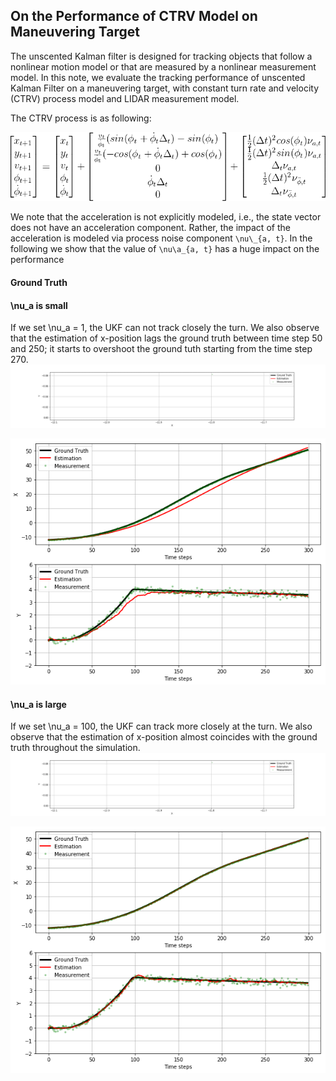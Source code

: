 ## On the Performance of CTRV Model on Maneuvering Target
The unscented Kalman filter is designed for tracking objects that follow a nonlinear motion model or that are measured by a nonlinear measurement model.  In this note, we evaluate the tracking performance of unscented Kalman Filter on a maneuvering target, with constant turn rate and velocity (CTRV) process model and LIDAR measurement model.

The CTRV process is as following:

![img](figs/process_augmented.gif)

We note that the acceleration is not explicitly modeled, i.e., the state vector does not have an acceleration component. Rather, the impact of the acceleration is modeled via process noise component `\nu\_{a, t}`. In the following we show that the value of `\nu\a_{a, t}` has a huge impact on the performance 

#### Ground Truth

#### \nu_a is small

If we set \nu_a = 1, the UKF can not track closely the turn.  We also observe that the estimation of x-position lags the ground truth between time step 50 and 250; it starts to overshoot the ground tuth starting from the time step 270.
![img](figs/tracking_a_1.gif)

![img](figs/perf_x_y_a_1.png)

#### \nu_a is large

If we set \nu_a = 100, the UKF can track more closely at the turn.  We also observe that the estimation of x-position almost coincides with the ground truth throughout the simulation.
![img](figs/tracking_a_100.gif)

![img](figs/perf_x_y_a_100.png)